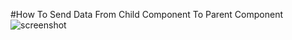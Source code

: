 #How To Send Data From Child Component To Parent Component
![screenshot]([http://url/to/img.png](https://github.com/pradeep4uhere/datafromchildtoparentcomponent/blob/master/Screenshot%202023-06-04%20150205.png))
